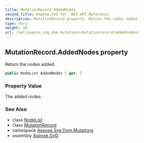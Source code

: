 ```yaml
---
title: MutationRecord.AddedNodes
second_title: Aspose.SVG for .NET API Reference
description: MutationRecord property. Return the nodes added
type: docs
weight: 10
url: /net/aspose.svg.dom.mutations/mutationrecord/addednodes/
---
```

## MutationRecord.AddedNodes property

Return the nodes added.

```csharp
public NodeList AddedNodes { get; }
```

### Property Value

The added nodes.

### See Also

* class [NodeList](../../../aspose.svg.collections/nodelist/)
* class [MutationRecord](../)
* namespace [Aspose.Svg.Dom.Mutations](../../mutationrecord/)
* assembly [Aspose.SVG](../../../)
